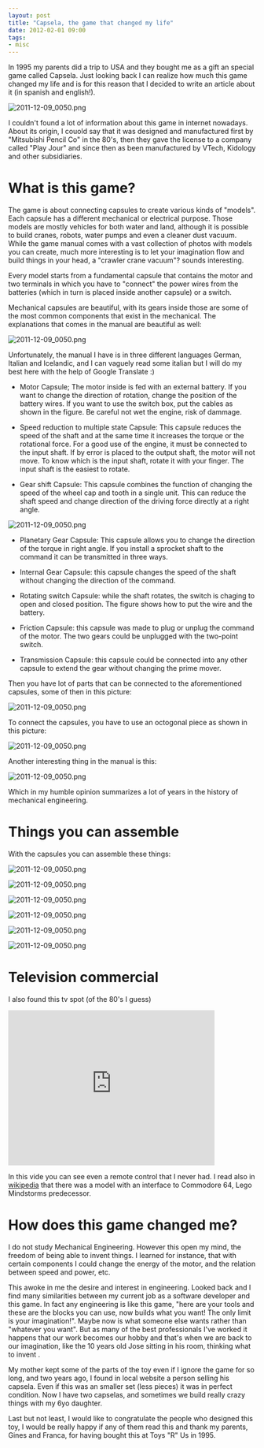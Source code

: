 ```yaml
---
layout: post
title: "Capsela, the game that changed my life"
date: 2012-02-01 09:00
tags:
- misc 
---
```


In 1995 my parents did a trip to USA and they bought me as a gift an special game called Capsela. Just looking back I can realize how much this game changed my life and is for this reason that I decided to write an article about it (in spanish and english!).

![2011-12-09_0050.png](https://s3.amazonaws.com/joseoncode.com/img/capsela-01.png)

I couldn't found a lot of information about this game in internet nowadays. About its origin, I couold say that it was designed and manufactured first by "Mitsubishi Pencil Co" in the 80's, then they gave the license to a company called "Play Jour" and since then as been manufactured by VTech, Kidology and other subsidiaries.

What is this game?
=================

The game is about connecting capsules to create various kinds of "models". Each capsule has a different mechanical or electrical purpose. Those models are mostly vehicles for both water and land, although it is possible to build cranes, robots, water pumps and even a cleaner dust vacuum. While the game manual comes with a vast collection of photos with models you can create, much more interesting is to let your imagination flow and build things in your head, a "crawler crane vacuum"? sounds interesting.

Every model starts from a fundamental capsule that contains the motor and two terminals in which you have to "connect" the power wires from the batteries (which in turn is placed inside another capsule) or a switch.

Mechanical capsules are beautiful, with its gears inside those are some of the most common components that exist in the mechanical. The explanations that comes in the manual are beautiful as well:

![2011-12-09_0050.png](https://s3.amazonaws.com/joseoncode.com/img/capsela-02.jpg)

Unfortunately, the manual I have is in three different languages German, Italian and Icelandic, and I can vaguely read some italian but I will do my best here with the help of Google Translate :) 

*  Motor Capsule; The motor inside is fed with an external battery. If you want to change the direction of rotation, change the position of the battery wires. If you want to use the switch box, put the cables as shown in the figure. Be careful not wet the engine, risk of dammage.

*  Speed reduction to multiple state Capsule: This capsule reduces the speed of the shaft and at the same time it increases the torque or the rotational force. For a good use of the engine, it must be connected to the input shaft. If by error is placed to the output shaft, the motor will not move. To know which is the input shaft, rotate it with your finger. The input shaft is the easiest to rotate.

*  Gear shift Capsule: This capsule combines the function of changing the speed of the wheel cap and tooth in a single unit. This can reduce the shaft speed and change direction of the driving force directly at a right angle.

![2011-12-09_0050.png](https://s3.amazonaws.com/joseoncode.com/img/capsela-03.jpg)

*  Planetary Gear Capsule: This capsule allows you to change the direction of the torque in right angle. If you install a sprocket shaft to the command it can be transmitted in three ways.

*  Internal Gear Capsule: this capsule changes the speed of the shaft without changing the direction of the command.

*  Rotating switch Capsule: while the shaft rotates, the switch is chaging to open and closed position. The figure shows how to put the wire and the battery.

*  Friction Capsule: this capsule was made to plug or unplug the command of the motor. The two gears could be unplugged with the two-point switch. 

*  Transmission Capsule: this capsule could be connected into any other capsule to extend the gear without changing the prime mover.

Then you have lot of parts that can be connected to the aforementioned capsules, some of then in this picture:

![2011-12-09_0050.png](https://s3.amazonaws.com/joseoncode.com/img/capsela-06.jpg)

To connect the capsules, you have to use an octogonal piece as shown in this picture:

![2011-12-09_0050.png](https://s3.amazonaws.com/joseoncode.com/img/capsela-04.jpg)


Another interesting thing in the manual is this:

![2011-12-09_0050.png](https://s3.amazonaws.com/joseoncode.com/img/capsela-05.jpg)

Which in my humble opinion summarizes a lot of years in the history of mechanical engineering. 


Things you can assemble
=======================

With the capsules you can assemble these things:

![2011-12-09_0050.png](https://s3.amazonaws.com/joseoncode.com/img/capsela-07.jpg)

![2011-12-09_0050.png](https://s3.amazonaws.com/joseoncode.com/img/capsela-08.jpg)

![2011-12-09_0050.png](https://s3.amazonaws.com/joseoncode.com/img/capsela-09.jpg)

![2011-12-09_0050.png](https://s3.amazonaws.com/joseoncode.com/img/capsela-10.jpg)

![2011-12-09_0050.png](https://s3.amazonaws.com/joseoncode.com/img/capsela-10.jpg)

![2011-12-09_0050.png](https://s3.amazonaws.com/joseoncode.com/img/capsela-11.jpg)



Television commercial
=====================

I also found this tv spot (of the 80's I guess)

<iframe width="420" height="315" src="http://www.youtube.com/embed/xXfla5LU8gc" frameborder="0" allowfullscreen></iframe>

In this vide you can see even a remote control that I never had. I read also in [wikipedia](http://en.wikipedia.org/wiki/Capsela) that there was a model with an interface to Commodore 64, Lego Mindstorms predecessor.

How does this game changed me?
==============================

I do not study Mechanical Engineering. However this open my mind, the freedom of being able to invent things. I learned for instance, that with certain components I could change the energy of the motor, and the relation between speed and power, etc.

This awoke in me the desire and interest in engineering. Looked back and I find many similarities between my current job as a software developer and this game. In fact any engineering is like this game, "here are your tools and these are the blocks you can use, now builds what you want! The only limit is your imagination!". Maybe now is what someone else wants rather than  "whatever you want". But as many of the best professionals I've worked it happens that our work becomes our hobby and that's when we are back to our imagination, like the 10 years old Jose sitting in his room, thinking what to invent .

My mother kept some of the parts of the toy even if I ignore the game for so long, and two years ago, I found in local website a person selling his capsela. Even if this was an smaller set (less pieces) it was in perfect condition. Now I have two capselas, and sometimes we build really crazy things with my 6yo daughter.

Last but not least, I would like to congratulate the people who designed this toy, I would be really happy if any of them read this and thank my parents, Gines and Franca, for having bought this at Toys "R" Us in 1995.